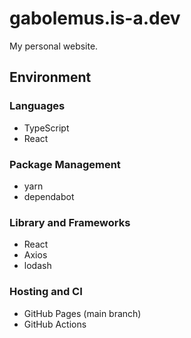 # gabolemus.is-a.dev
My personal website.

<!-- ![GitHub Workflow Status](https://img.shields.io/github/actions/workflow/status/gabolemus/gabolemus.github.io/build.yml?style=flat-square) -->
<!-- ![License](https://img.shields.io/github/license/gabolemus/gabolemus.github.io.svg?style=flat-square) -->

## Environment
### Languages
* TypeScript
* React

### Package Management
* yarn
* dependabot

### Library and Frameworks
* React
* Axios
* lodash

### Hosting and CI
* GitHub Pages (main branch)
* GitHub Actions

<!-- ## How to get started -->
<!-- ```bash -->
<!-- # Install dependencies -->
<!-- npm install -->
<!---->
<!-- # Serve with hot reload at localhost:8080 -->
<!-- npm run serve -->
<!---->
<!-- # Build for production -->
<!-- npm run build -->
<!-- ``` -->
<!---->
<!-- ## Directory structures -->
<!-- ``` -->
<!-- . -->
<!-- |-.github -->
<!-- |   |-workflows -->
<!-- |   |   |-build.yml (run build only build when pushed) -->
<!-- |   |   |-deploy.yml (build and push to main when pushed to source branch) -->
<!-- |   |   |-lint.yml (run lint when pushed and pull requested) -->
<!-- | -->
<!-- |-public (file generate template) -->
<!-- |   |-index.html (modified for supports SPA in GitHub Pages) -->
<!-- |   |-404.html (redirects to index.html for supports SPA in GitHub Pages) -->
<!-- |   |-* (assets, not related to main code) -->
<!-- | -->
<!-- |-src (source file directory) -->
<!-- |   |-main.ts (entry point script) -->
<!-- |   |-App.vue (main view) -->
<!-- |   |-assets -->
<!-- |   |   |-* (assets files) -->
<!-- |   | -->
<!-- |   |-router -->
<!-- |   |   |-index.ts (vue router config) -->
<!-- |   | -->
<!-- |   |-components -->
<!-- |   |   |-*.vue (vue components) -->
<!-- |   | -->
<!-- |   |-views -->
<!-- |   |   |-_NotFoundView.vue (not found page) -->
<!-- |   |   |-*.vue (sub views) -->
<!-- ``` -->
